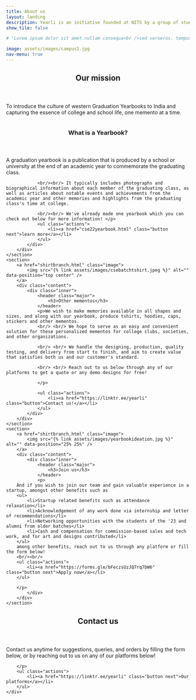 ```yaml
---
title: About us
layout: landing
description: Yearli is an initiative founded at NITS by a group of students who wished to possess mementos of their friends and college life after they graduate. Noticing that there were no easy solutions in India for graduation yearbooks for colleges and other educational institutions, Yearli was formed with the intention of providing such solutions and to introduce this culture.
show_tile: false

# 'Lorem ipsum dolor sit amet nullam consequa<br />sed veroeros. tempus adipiscing nulla.'

image: assets/images/campus1.jpg
nav-menu: true
---
```


<!-- Main -->
<div id="main">

<!-- One -->
<section id="one">
	<div class="inner">
		<header class="major">
			<h2>Our mission</h2>
		</header>
		<p>To introduce the culture of western Graduation Yearbooks to India and capturing the essence of college and school life, one memento at a time. </p>
	</div>
</section>

<!-- Two -->
<section id="two" class="spotlights">
	<section>
		<a href="cse22yearbook.html" class="image">
			<img src="{% link assets/images/bookstylepic1.jpg %}" alt="" data-position="center center" />
		</a>
		<div class="content">
			<div class="inner">
				<header class="major">
					<h3>What is a Yearbook?</h3>
				</header>
				<p>A graduation yearbook is a publication that is produced by a school or university at the end of an academic year to commemorate the graduating class. 
				
				<br/><br/> It typically includes photographs and biographical information about each member of the graduating class, as well as articles about notable events and achievements from the academic year and other memories and highlights from the graduating class's time at college. 
				
				<br/><br/> We've already made one yearbook which you can check out below for more information! </p>
				<ul class="actions">
					<li><a href="cse22yearbook.html" class="button next">learn more</a></li>
				</ul>
			</div>
		</div>
	</section>
	<section>
		<a href="shirtbranch.html" class="image">
			<img src="{% link assets/images/csebatchtshirt.jpeg %}" alt="" data-position="top center" />
		</a>
		<div class="content">
			<div class="inner">
				<header class="major">
					<h3>Other mementos</h3>
				</header>
				<p>We wish to make memories available in all shapes and sizes, and along with our yearbook, produce tshirts, hoodies, caps, stickers and other mementos.
				<br/> <br/> We hope to serve as an easy and convenient solution for these personalized mementos for college clubs, societies, and other organizations. 
				
				<br/> <br/> We handle the designing, production, quality testing, and delivery from start to finish, and aim to create value that satisfies both us and our customer's standard.

				<br/> <br/> Reach out to us below through any of our platforms to get a quote or any demo designs for free!

				</p>

				<ul class="actions">
					<li><a href="https://linktr.ee/yearli" class="button">Contact us!</a></li>
				</ul>
			</div>
		</div>
	</section>
	<section>
		<a href="shirtbranch.html" class="image">
			<img src="{% link assets/images/yearbookideation.jpg %}" alt="" data-position="25% 25%" />
		</a>
		<div class="content">
			<div class="inner">
				<header class="major">
					<h3>Join us</h3>
				</header>
				<p>
		And if you wish to join our team and gain valuable experience in a startup, amongst other benefits such as 
		<ul>
			<li>Startup related benefits such as attendance relaxation</li>
			<li>Acknowledgement of any work done via internship and letter of recommendations</li>
			<li>Networking opportunities with the students of the '23 and alumni from older batches</li>
			<li>Cash and compensation for commission-based sales and tech work, and for art and designs contributed</li>
		</ul>
		among other benefits, reach out to us through any platform or fill the form below!
		<br/><br/>
		<ul class="actions">
			<li><a href="https://forms.gle/bFeczsUzJQ7rq7bW6" class="button next">Apply now</a></li>
		</ul>

		</p>
			</div>
		</div>
	</section>
</section>

<!-- Three -->
<section id="three">
	<div class="inner">
		<header class="major">
			<h2>Contact us</h2>
		</header>
		<p> Contact us anytime for suggestions, queries, and orders by filling the form below, or by reaching out to us on any of our platforms below! 

        </p>
		<ul class="actions">
			<li><a href="https://linktr.ee/yearli" class="button next">Our platforms</a></li>
		</ul>
	</div>
</section>

</div>
